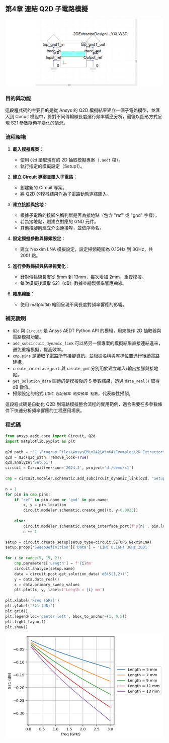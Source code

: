 第4章 連結 Q2D 子電路模擬
---

![2025-03-28_13-51-10](/assets/2025-03-28_13-51-10.png)

### 目的與功能
這段程式碼的主要目的是從 Ansys 的 Q2D 模擬結果建立一個子電路模型，並匯入到 Circuit 模組中，針對不同傳輸線長度進行頻率響應分析，最後以圖形方式呈現 S21 參數隨頻率變化的情況。

### 流程架構
1. **載入模擬專案**：
   - 使用 `Q2d` 讀取現有的 2D 抽取模擬專案（`.aedt` 檔）。
   - 執行指定的模擬設定（Setup1）。

2. **建立 Circuit 專案並匯入子電路**：
   - 創建新的 Circuit 專案。
   - 將 Q2D 的模擬結果作為子電路動態連結匯入。

3. **建立接腳與接地**：
   - 根據子電路的接腳名稱判斷是否為接地點（包含 "ref" 或 "gnd" 字樣）。
   - 若為接地點，則建立對應的 GND 元件。
   - 其他接腳則建立介面連接埠，並依序命名。

4. **設定模擬參數與掃頻設定**：
   - 建立 Nexxim LNA 模擬設定，設定掃頻範圍為 0.1GHz 到 3GHz，共 2001 點。

5. **進行參數掃描與結果視覺化**：
   - 針對傳輸線長度從 5mm 到 13mm，每次增加 2mm，重複模擬。
   - 每次模擬後讀取 S21（dB）數據並繪製頻率響應曲線。

6. **結果繪圖**：
   - 使用 matplotlib 繪圖呈現不同長度對頻率響應的影響。

### 補充說明
- `Q2d` 與 `Circuit` 是 Ansys AEDT Python API 的模組，用來操作 2D 抽取器與電路模擬功能。
- `add_subcircuit_dynamic_link` 可以將另一個專案的模擬結果直接連結進來，避免重複模擬，提高效率。
- `cmp.pins` 是讀取子電路所有接腳資訊，並根據名稱與座標位置進行後續電路建構。
- `create_interface_port` 與 `create_gnd` 分別用於建立輸入/輸出接腳與接地點。
- `get_solution_data` 回傳的是模擬後的 S 參數結果，透過 `data_real()` 取得 dB 數值。
- 掃頻設定的格式 `LINC 起始頻率 結束頻率 點數`，代表線性掃頻。

這段程式碼是自動化 Q2D 到電路模擬整合流程的實用範例，適合需要在多參數條件下快速分析頻率響應的工程應用場景。

### 程式碼
```python
from ansys.aedt.core import Circuit, Q2d
import matplotlib.pyplot as plt

q2d_path = r"C:\Program Files\AnsysEM\v242\Win64\Examples\2D Extractor\cpw_gnd_gsg.aedt"
q2d = Q2d(q2d_path, remove_lock=True)
q2d.analyze('Setup1')
circuit = Circuit(version='2024.2', project='d:/demo/x1')

cmp = circuit.modeler.schematic.add_subcircuit_dynamic_link(q2d, 'Setup1:Sweep1',enable_cable_modeling=False)

n = 1
for pin in cmp.pins:
    if 'ref' in pin.name or 'gnd' in pin.name:
        x, y = pin.location
        circuit.modeler.schematic.create_gnd((x, y-0.0025))
    
    else:
        circuit.modeler.schematic.create_interface_port(f'p{n}', pin.location)
        n += 1

setup = circuit.create_setup(setup_type=circuit.SETUPS.NexximLNA)
setup.props['SweepDefinition']['Data'] = 'LINC 0.1GHz 3GHz 2001'

for i in range(5, 15, 2):
    cmp.parameters['Length'] = f'{i}mm'
    circuit.analyze(setup.name)
    data = circuit.post.get_solution_data('dB(S(1,2))')
    y = data.data_real()
    x = data.primary_sweep_values
    plt.plot(x, y, label=f'Length = {i} mm')

plt.xlabel('Freq (GHz)')
plt.ylabel('S21 (dB)')
plt.grid()
plt.legend(loc='center left', bbox_to_anchor=(1, 0.5))
plt.tight_layout()
plt.show()
```

![2025-03-28_13-53-08](/assets/2025-03-28_13-53-08.png)